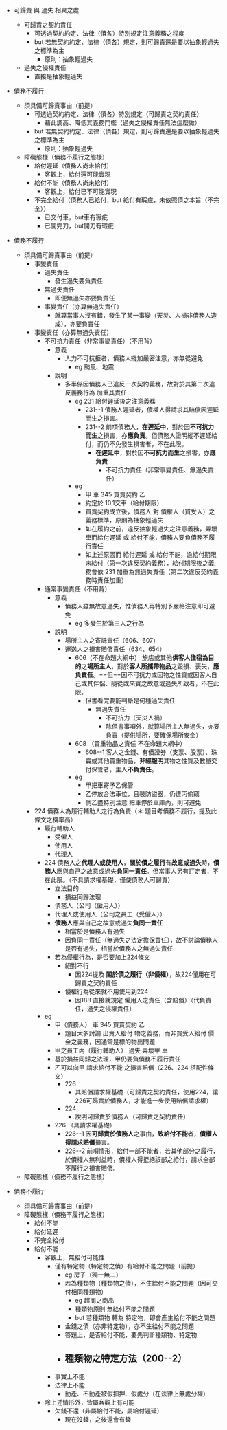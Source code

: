 - 可歸責 與 過失 相異之處
	- 可歸責之契約責任
		- 可透過契約約定、法律（債各）特別規定注意義務之程度
		- but 若無契約約定、法律（債各）規定，則可歸責還是要以抽象輕過失之標準為主
			- 原則：抽象輕過失
	- 過失之侵權責任
		- 直接是抽象輕過失

- 債務不履行
	- 須具備可歸責事由（前提）
		- 可透過契約約定、法律（債各）特別規定（可歸責之契約責任）
			- 藉此調高、降低其義務門檻（過失之侵權責任無法這麼做）
		- but 若無契約約定、法律（債各）規定，則可歸責還是要以抽象輕過失之標準為主
			- 原則：抽象輕過失
	- 障礙態樣（債務不履行之態樣）
		- 給付遲延（債務人尚未給付）
			- 客觀上，給付還可能實現
		- 給付不能（債務人尚未給付）
			- 客觀上，給付已不可能實現
		- 不完全給付（債務人已給付，but 給付有瑕疵，未依照債之本旨（不完全））
			- 已交付車，but車有瑕疵
			- 已開完刀，but開刀有瑕疵

- 債務不履行
	- 須具備可歸責事由（前提）
		- 事變責任
			- 過失責任
				- 發生過失要負責任
			- 無過失責任
				- 即便無過失亦要負責任
			- 事變責任（亦算無過失責任）
				- 就算當事人沒有錯，發生了某一事變（天災、人禍非債務人造成），亦要負責任
		- 事變責任（亦算無過失責任）
			- 不可抗力責任（非常事變責任）（不用背）
				- 意義
					- 人力不可抗拒者，債務人縱加嚴密注意，亦無從避免
						- eg 颱風、地震
				- 說明
					- 多半係因債務人已違反一次契約義務，故對於其第二次違反義務行為 加重其責任 
						- eg 231 給付遲延後之注意義務
							- 231--1 債務人遲延者，債權人得請求其賠償因遲延而生之損害。
							- 231--2 前項債務人，**在遲延中**，對於因**不可抗力而生**之損害，亦**應負責**。但債務人證明縱不遲延給付，而仍不免發生損害者，不在此限。
								- **在遲延中**，對於因**不可抗力而生**之損害，亦**應負責**
									- 不可抗力責任（非常事變責任、無過失責任）
						- eg 
							- 甲 車 345 買賣契約 乙
							- 約定於 10.1交車（給付期限）
							- 買賣契約成立後，債務人 對 債權人（買受人）之義務標準，原則為抽象輕過失
							- 如在履約之前，違反抽象輕過失之注意義務，弄壞車而給付遲延 或 給付不能，債務人要負債務不履行責任
							- 如上述原因而 給付遲延 或 給付不能，逾給付期限未給付（第一次違反契約義務），給付期限後之義務會依 231 加重為無過失責任（第二次違反契約義務時責任加重）
			- 通常事變責任（不用背）
				- 意義
					- 債務人雖無故意過失，惟債務人再特別予嚴格注意即可避免
						- eg 多發生於第三人之行為
				- 說明
					- 場所主人之寄託責任（606、607）
					- 運送人之損害賠償責任（634、654）
						- 606（不在命題大綱中） 旅店或其他**供客人住宿為目的**之**場所主人**，對於**客人所攜帶物品**之毀損、喪失，**應負責任**。==但==因不可抗力或因物之性質或因客人自己或其伴侶、隨從或來賓之故意或過失所致者，不在此限。
							- 但書看完要能判斷是何種過失責任
								- 無過失責任
									- 不可抗力（天災人禍）
									- 除但書事項外，就算場所主人無過失，亦要負責（提供場所，要確保場所安全）
						- 608 （貴重物品之責任 不在命題大綱中） 
							- 608--1 客人之金錢、有價證券（支票、股票）、珠寶或其他貴重物品，**非經報明**其物之性質及數量交付保管者，主人**不負責任**。
						- eg 
							- 甲把車寄予乙保管
							- 乙停放合法車位，且裝防盜器，仍遭丙偷竊
							- 倘乙盡特別注意 把車停於車庫內，則可避免
		- 224 債務人為履行輔助人之行為負責（＊ 題目考債務不履行，提及此條文之機率高）
			- 履行輔助人
				- 受僱人
				- 使用人
				- 代理人
			- 224 債務人之**代理人或使用人**，**關於債之履行**有**故意或過失**時，**債務人**應與自己之故意或過失**負同一責任**。但當事人另有訂定者，不在此限。（不具請求權基礎，僅使債務人可歸責）
				- 立法目的
					- 損益同歸法理
				- 債務人（公司（僱用人））
				- 代理人或使用人（公司之員工（受僱人））
				- **債務人**應與自己之故意或過失**負同一責任**
					- 相當於是債務人有過失
					- 因負同一責任（無過失之法定擔保責任），故不討論債務人是否有過失，相當於債務人之無過失責任
				- 若為侵權行為，是否要加上224條文
					- 絕對不行
						- 因224提及 **關於債之履行（非侵權）**，故224僅用在可歸責之契約責任
					- 侵權行為從來就不用使用到224
						- 因188 直接就規定 僱用人之責任（含賠償）（代負責任，過失之侵權責任）
			- eg
				- 甲（債務人） 車 345 買賣契約 乙
					- 題目大多討論 出賣人給付 物之義務，而非買受人給付 價金之義務，因通常是標的物出問題
				- 甲之員工丙（履行輔助人） 過失 弄壞甲 車
				- 基於損益同歸之法理，甲仍要負債務不履行責任
				- 乙可以向甲 請求給付不能 之損害賠償（226、224 搭配性條文）
					- 226
						- 其賠償請求權基礎（可歸責之契約責任，使用224，讓226可歸責於債務人，才能進一步使用賠償請求權）
					- 224
						- 說明可歸責於債務人（可歸責之契約責任）
				- 226 （具請求權基礎）
					- 226--1 因**可歸責於債務人**之事由，**致給付不能**者，**債權人得請求賠償**損害。
					- 226--2 前項情形，給付一部不能者，若其他部分之履行，於債權人無利益時，債權人得拒絕該部之給付，請求全部不履行之損害賠償。
	- 障礙態樣（債務不履行之態樣）

- 債務不履行
	- 須具備可歸責事由（前提）
	- 障礙態樣（債務不履行之態樣）
		- 給付不能
		- 給付延遲
		- 不完全給付
		- 給付不能
			- 客觀上，無給付可能性
				- 僅有特定物（特定物之債）有給付不能之問題（前提）
					- eg 房子（獨一無二）
					- 若為種類物（種類物之債），不生給付不能之問題（因可交付相同種類物）
						- eg 超商之商品
						- 種類物原則 無給付不能之問題
						- but 若種類物 轉為 特定物，即會產生給付不能之問題
					- 金錢之債（亦非特定物），亦不生給付不能之問題
					- 答題上，是否給付不能，要先判斷種類物、特定物
					- 種類物之特定方法（200--2）
						- 
				- 事實上不能
				- 法律上不能
					- 動產、不動產被假扣押、假處分（在法律上無處分權）
			- 除上述情形外，皆屬客觀上有可能
				- 欠錢不還（非屬給付不能，屬給付遲延）
					- 現在沒錢，之後還會有錢

